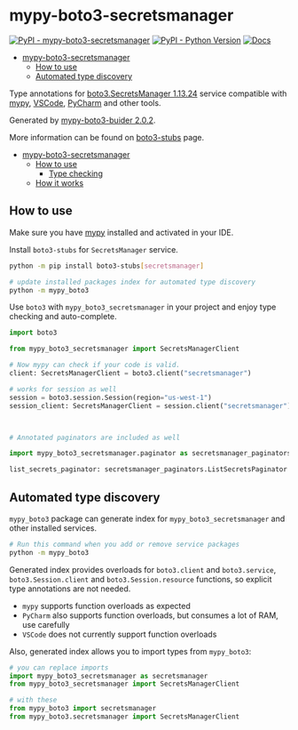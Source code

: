 # mypy-boto3-secretsmanager

[![PyPI - mypy-boto3-secretsmanager](https://img.shields.io/pypi/v/mypy-boto3-secretsmanager.svg?color=blue)](https://pypi.org/project/mypy-boto3-secretsmanager)
[![PyPI - Python Version](https://img.shields.io/pypi/pyversions/mypy-boto3-secretsmanager.svg?color=blue)](https://pypi.org/project/mypy-boto3-secretsmanager)
[![Docs](https://img.shields.io/readthedocs/mypy-boto3-builder.svg?color=blue)](https://mypy-boto3-builder.readthedocs.io/)

- [mypy-boto3-secretsmanager](#mypy-boto3-secretsmanager)
  - [How to use](#how-to-use)
  - [Automated type discovery](#automated-type-discovery)


Type annotations for
[boto3.SecretsManager 1.13.24](https://boto3.amazonaws.com/v1/documentation/api/1.13.24/reference/services/secretsmanager.html#SecretsManager) service
compatible with [mypy](https://github.com/python/mypy), [VSCode](https://code.visualstudio.com/),
[PyCharm](https://www.jetbrains.com/pycharm/) and other tools.

Generated by [mypy-boto3-buider 2.0.2](https://github.com/vemel/mypy_boto3_builder).

More information can be found on [boto3-stubs](https://pypi.org/project/boto3-stubs/) page.

- [mypy-boto3-secretsmanager](#mypy-boto3-secretsmanager)
  - [How to use](#how-to-use)
    - [Type checking](#type-checking)
  - [How it works](#how-it-works)

## How to use

Make sure you have [mypy](https://github.com/python/mypy) installed and activated in your IDE.

Install `boto3-stubs` for `SecretsManager` service.

```bash
python -m pip install boto3-stubs[secretsmanager]

# update installed packages index for automated type discovery
python -m mypy_boto3
```

Use `boto3` with `mypy_boto3_secretsmanager` in your project and enjoy type checking and auto-complete.

```python
import boto3

from mypy_boto3_secretsmanager import SecretsManagerClient

# Now mypy can check if your code is valid.
client: SecretsManagerClient = boto3.client("secretsmanager")

# works for session as well
session = boto3.session.Session(region="us-west-1")
session_client: SecretsManagerClient = session.client("secretsmanager")



# Annotated paginators are included as well

import mypy_boto3_secretsmanager.paginator as secretsmanager_paginators

list_secrets_paginator: secretsmanager_paginators.ListSecretsPaginator = client.get_paginator("list_secrets")
```

## Automated type discovery

`mypy_boto3` package can generate index for `mypy_boto3_secretsmanager` and other installed services.

```bash
# Run this command when you add or remove service packages
python -m mypy_boto3
```

Generated index provides overloads for `boto3.client` and `boto3.service`,
`boto3.Session.client` and `boto3.Session.resource` functions,
so explicit type annotations are not needed.

- `mypy` supports function overloads as expected
- `PyCharm` also supports function overloads, but consumes a lot of RAM, use carefully
- `VSCode` does not currently support function overloads

Also, generated index allows you to import types from `mypy_boto3`:

```python
# you can replace imports
import mypy_boto3_secretsmanager as secretsmanager
from mypy_boto3_secretsmanager import SecretsManagerClient

# with these
from mypy_boto3 import secretsmanager
from mypy_boto3.secretsmanager import SecretsManagerClient
```